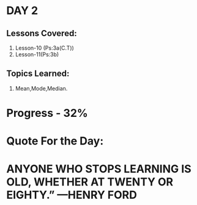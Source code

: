 # DAY 2
## Lessons Covered:
1. Lesson-10 (Ps:3a(C.T))
2. Lesson-11(Ps:3b)
## Topics Learned:
1. Mean,Mode,Median.

# Progress - 32%

# Quote For the Day:

# ANYONE WHO STOPS LEARNING IS OLD, WHETHER AT TWENTY OR EIGHTY.” —HENRY FORD
